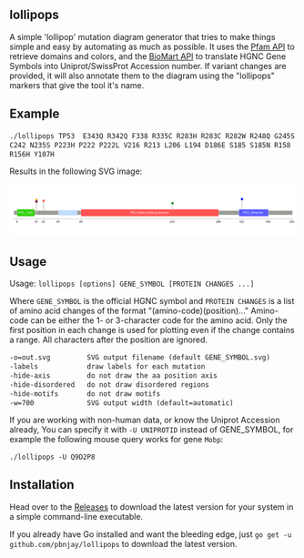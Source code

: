lollipops
---------

A simple 'lollipop' mutation diagram generator that tries to make things
simple and easy by automating as much as possible. It uses the
[Pfam API](http://pfam.xfam.org/help#tabview=tab9) to retrieve domains and
colors, and the [BioMart API](http://www.biomart.org/) to translate HGNC
Gene Symbols into Uniprot/SwissProt Accession number. If variant changes
are provided, it will also annotate them to the diagram using the
"lollipops" markers that give the tool it's name.

Example
-------

    ./lollipops TP53  E343Q R342Q F338 R335C R283H R283C R282W R248Q G245S C242 N235S P223H P222 P222L V216 R213 L206 L194 D186E S185 S185N R158 R156H Y107H

Results in the following SVG image:

![TP53 Lollipop diagram with 3 marked mutations](tp53.png?raw=true)

Usage
-----

Usage: ``lollipops [options] GENE_SYMBOL [PROTEIN CHANGES ...]``

Where ``GENE_SYMBOL`` is the official HGNC symbol and ``PROTEIN CHANGES``
is a list of amino acid changes of the format "(amino-code)(position)..."
Amino-code can be either the 1- or 3-character code for the amino acid.
Only the first position in each change is used for plotting even if the
change contains a range. All characters after the position are ignored.

    -o=out.svg         SVG output filename (default GENE_SYMBOL.svg)
    -labels            draw labels for each mutation
    -hide-axis         do not draw the aa position axis
    -hide-disordered   do not draw disordered regions
    -hide-motifs       do not draw motifs
    -w=700             SVG output width (default=automatic)

If you are working with non-human data, or know the Uniprot Accession
already, You can specify it with `-U UNIPROTID` instead of GENE_SYMBOL,
for example the following mouse query works for gene `Mobp`:

    ./lollipops -U Q9D2P8

Installation
------------

Head over to the [Releases](https://github.com/pbnjay/lollipops/releases) to
download the latest version for your system in a simple command-line executable.

If you already have Go installed and want the bleeding edge, just
``go get -u github.com/pbnjay/lollipops`` to download the latest version.
